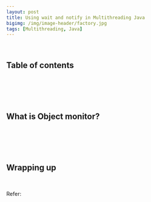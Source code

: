 ```yaml
---
layout: post
title: Using wait and notify in Multithreading Java
bigimg: /img/image-header/factory.jpg
tags: [Multithreading, Java]
---
```




<br>

## Table of contents





<br>

## 






<br>

## What is Object monitor?





<br>

## 




<br>

## Wrapping up




<br>

Refer:

[]()